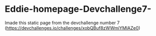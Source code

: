 # Eddie-homepage-Devchallenge7-
Imade this static page from the devchallenge number 7 (https://devchallenges.io/challenges/xobQBuf8zWWmiYMIAZe0)
